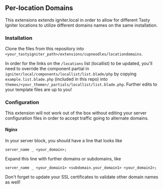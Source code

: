 ## Per-location Domains

This extensions extends igniter.local in order to allow for different Tasty Igniter locations to utilize different domains names on the same installation. 

### Installation

Clone the files from this repository into `<your_tastyigniter_path>/extensions/cupnoodles/locationdomains`. 

In order for the links on the `/locations` list (locallist) to be updated, you'll need to override the component partial in `igniter/local/components/locallist/list.blade/php` by copying `example.list.blade.php` (included in this repo) into `themes/<your_theme>/_partials/locallist/list.blade.php`. Further edits to your template files are up to you!

### Configuration

This extension will not work out of the box without editing your server configuration files in order to accept traffic going to alternate domains. 

#### Nginx 

In your server block, you should have a line that looks like 

```
server_name _ <your_domain>; 
````

Expand this line with further domains or subdomains, like

```
server_name _ <your_domain1> <subdomain.your_domain1> <your_domain2>; 
````

Don't forget to update your SSL certificates to validate other domain names as well!
